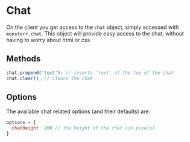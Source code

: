 # Chat
On the client you get access to the `chat` object, simply accessed with `monsterr.chat`. This object will provide easy access to the chat, without having to worry about html or css.

## Methods
```js
chat.prepend('text'); // inserts 'text' at the top of the chat
chat.clear(); // clears the chat
```

## Options
The available chat related options (and their defaults) are:
```js
options = {
  chatHeight: 200 // the height of the chat (in pixels)
}
```
